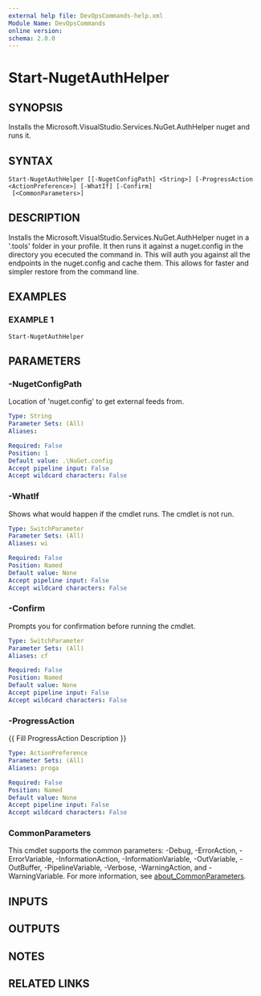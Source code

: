 ```yaml
---
external help file: DevOpsCommands-help.xml
Module Name: DevOpsCommands
online version:
schema: 2.0.0
---
```


# Start-NugetAuthHelper

## SYNOPSIS
Installs the Microsoft.VisualStudio.Services.NuGet.AuthHelper nuget and runs it.

## SYNTAX

```
Start-NugetAuthHelper [[-NugetConfigPath] <String>] [-ProgressAction <ActionPreference>] [-WhatIf] [-Confirm]
 [<CommonParameters>]
```

## DESCRIPTION
Installs the Microsoft.VisualStudio.Services.NuGet.AuthHelper nuget in a '.tools' 
folder in your profile.
It then runs it against a nuget.config in the directory 
you ececuted the command in.
This will auth you against all the endpoints in 
the nuget.config and cache them.
This allows for faster and simpler restore 
from the command line.

## EXAMPLES

### EXAMPLE 1
```
Start-NugetAuthHelper
```

## PARAMETERS

### -NugetConfigPath
Location of 'nuget.config' to get external feeds from.

```yaml
Type: String
Parameter Sets: (All)
Aliases:

Required: False
Position: 1
Default value: .\NuGet.config
Accept pipeline input: False
Accept wildcard characters: False
```

### -WhatIf
Shows what would happen if the cmdlet runs. The cmdlet is not run.

```yaml
Type: SwitchParameter
Parameter Sets: (All)
Aliases: wi

Required: False
Position: Named
Default value: None
Accept pipeline input: False
Accept wildcard characters: False
```

### -Confirm
Prompts you for confirmation before running the cmdlet.

```yaml
Type: SwitchParameter
Parameter Sets: (All)
Aliases: cf

Required: False
Position: Named
Default value: None
Accept pipeline input: False
Accept wildcard characters: False
```

### -ProgressAction
{{ Fill ProgressAction Description }}

```yaml
Type: ActionPreference
Parameter Sets: (All)
Aliases: proga

Required: False
Position: Named
Default value: None
Accept pipeline input: False
Accept wildcard characters: False
```

### CommonParameters
This cmdlet supports the common parameters: -Debug, -ErrorAction, -ErrorVariable, -InformationAction, -InformationVariable, -OutVariable, -OutBuffer, -PipelineVariable, -Verbose, -WarningAction, and -WarningVariable. For more information, see [about_CommonParameters](http://go.microsoft.com/fwlink/?LinkID=113216).

## INPUTS

## OUTPUTS

## NOTES

## RELATED LINKS
